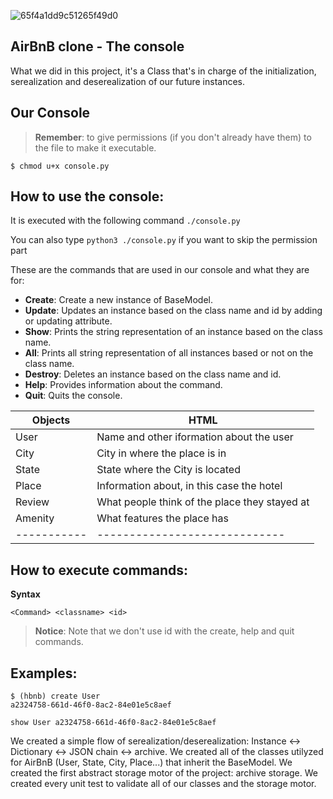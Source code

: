 ![65f4a1dd9c51265f49d0](https://user-images.githubusercontent.com/98336206/177213884-58390904-70c0-42b2-9e90-fdc51163761f.png)
## AirBnB clone - The console
What we did in this project, it's a Class that's in charge of the initialization, serealization and deserealization of our future instances.

## Our Console

> **Remember**: to give permissions (if you don't already have them) to the file to make it executable.

```
$ chmod u+x console.py
```

## How to use the console:

It is executed with the following command `./console.py`

You can also type `python3 ./console.py` if you want to skip the permission part

These are the commands that are used in our console and what they are for:

- **Create**: Create a new instance of BaseModel.
- **Update**: Updates an instance based on the class name and id by adding or updating attribute.
- **Show**: Prints the string representation of an instance based on the class name.
- **All**: Prints all string representation of all instances based or not on the class name.
- **Destroy**: Deletes an instance based on the class name and id.
- **Help**: Provides information about the command.
- **Quit**: Quits the console.

|**Objects**             |HTML|
|-----------|-----------------------------|
|User|      Name and other iformation about the user|
|City|      City in where the place is in|
|State|     State where the City is located|
|Place|     Information about, in this case the hotel|
|Review|    What people think of the place they stayed at|
|Amenity|   What features the place has|
|-----------|-----------------------------|

## How to execute commands:

**Syntax**
```
<Command> <classname> <id>
```

> **Notice**: Note that we don't use id with the create, help and quit commands.

## Examples:

```
$ (hbnb) create User
a2324758-661d-46f0-8ac2-84e01e5c8aef
```

```
show User a2324758-661d-46f0-8ac2-84e01e5c8aef
```

We created a simple flow of serealization/deserealization: Instance <-> Dictionary <-> JSON chain <-> archive.
We created all of the classes utilyzed for AirBnB (User, State, City, Place...) that inherit the BaseModel.
We created the first abstract storage motor of the project: archive storage.
We created every unit test to validate all of our classes and the storage motor.
